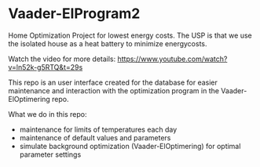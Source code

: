 # Vaader-ElProgram2
Home Optimization Project for lowest energy costs. The USP is that we use the isolated house as a heat battery to minimize energycosts.

Watch the video for more details: https://www.youtube.com/watch?v=ln52k-g5RTQ&t=29s

This repo is an user interface created for the database for easier maintenance and interaction with the optimization program in the Vaader-ElOptimering repo. 

What we do in this repo:
- maintenance for limits of temperatures each day
- maintenance of default values and parameters
- simulate background optimization (Vaader-ElOptimering) for optimal parameter settings
  
